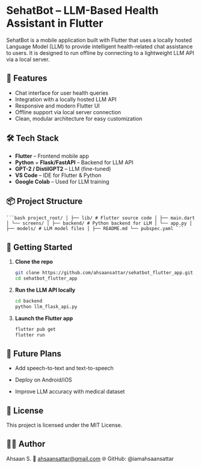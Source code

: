 # SehatBot – LLM-Based Health Assistant in Flutter

SehatBot is a mobile application built with Flutter that uses a locally hosted Language Model (LLM) to provide intelligent health-related chat assistance to users. It is designed to run offline by connecting to a lightweight LLM API via a local server.

## 🚀 Features

- Chat interface for user health queries
- Integration with a locally hosted LLM API
- Responsive and modern Flutter UI
- Offline support via local server connection
- Clean, modular architecture for easy customization

## 🛠️ Tech Stack

- **Flutter** – Frontend mobile app
- **Python** + **Flask/FastAPI** – Backend for LLM API
- **GPT-2 / DistilGPT2** – LLM (fine-tuned)
- **VS Code** – IDE for Flutter & Python
- **Google Colab** – Used for LLM training

## 📦 Project Structure

<pre lang="markdown"><code>```bash project_root/ │ ├── lib/ # Flutter source code │ ├── main.dart │ └── screens/ │ ├── backend/ # Python backend for LLM │ └── app.py │ ├── models/ # LLM model files │ ├── README.md └── pubspec.yaml ```</code></pre>

## 📲 Getting Started

1. **Clone the repo**
   ```bash
   git clone https://github.com/ahsaansattar/sehatbot_flutter_app.git
   cd sehatbot_flutter_app

2. **Run the LLM API locally**
    ```bash
    cd backend
    python llm_flask_api.py

3. **Launch the Flutter app**
    ```bash
    flutter pub get
    flutter run

## 🤖 Future Plans

- Add speech-to-text and text-to-speech

- Deploy on Android/iOS

- Improve LLM accuracy with medical dataset

## 📄 License

This project is licensed under the MIT License.

## 👨‍💻 Author

Ahsaan S.
📧 ahsaansattar@gmail.com
🌐 GitHub: @iamahsaansattar
